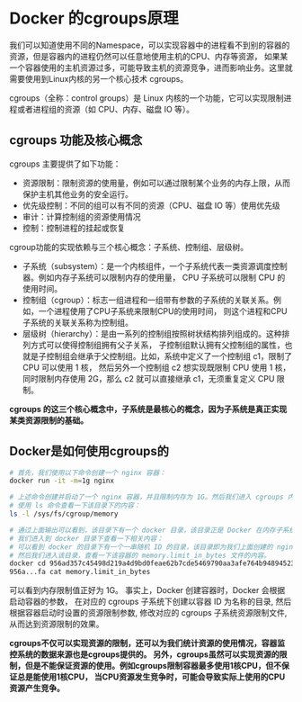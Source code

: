 # Docker 的cgroups原理

我们可以知道使用不同的Namespace，可以实现容器中的进程看不到别的容器的资源，但是容器内的进程仍然可以任意地使用主机的CPU、内存等资源，
如果某一个容器使用的主机资源过多，可能导致主机的资源竞争，进而影响业务。这里就需要使用到Linux内核的另一个核心技术 cgroups。

cgroups（全称：control groups）是 Linux 内核的一个功能，它可以实现限制进程或者进程组的资源（如 CPU、内存、磁盘 IO 等）。

## cgroups 功能及核心概念
cgroups 主要提供了如下功能：
- 资源限制：限制资源的使用量，例如可以通过限制某个业务的内存上限，从而保护主机其他业务的安全运行。
- 优先级控制：不同的组可以有不同的资源（CPU、磁盘 IO 等）使用优先级
- 审计：计算控制组的资源使用情况
- 控制：控制进程的挂起或恢复

cgroup功能的实现依赖与三个核心概念：子系统、控制组、层级树。
- 子系统（subsystem）：是一个内核组件，一个子系统代表一类资源调度控制器。例如内存子系统可以限制内存的使用量，
CPU 子系统可以限制 CPU 的使用时间。
- 控制组（cgroup）：标志一组进程和一组带有参数的子系统的关联关系。例如，一个进程使用了CPU子系统来限制CPU的使用时间，
则这个进程和CPU子系统的关联关系称为控制组。
- 层级树（hierarchy）：是由一系列的控制组按照树状结构排列组成的。这种排列方式可以使得控制组拥有父子关系，
子控制组默认拥有父控制组的属性，也就是子控制组会继承于父控制组。比如，系统中定义了一个控制组 c1，限制了 CPU 可以使用 1 核，
然后另外一个控制组 c2 想实现既限制 CPU 使用 1 核，同时限制内存使用 2G，那么 c2 就可以直接继承 c1，无须重复定义 CPU 限制。

**cgroups 的这三个核心概念中，子系统是最核心的概念，因为子系统是真正实现某类资源限制的基础。**

## Docker是如何使用cgroups的
```bash
# 首先，我们使用以下命令创建一个 nginx 容器：
docker run -it -m=1g nginx

# 上述命令创建并启动了一个 nginx 容器，并且限制内存为 1G。然后我们进入 cgroups 内存子系统的目录，
# 使用 ls 命令查看一下该目录下的内容：
ls -l /sys/fs/cgroup/memory 

# 通过上面输出可以看到，该目录下有一个 docker 目录，该目录正是 Docker 在内存子系统下创建的。 
# 我们进入到 docker 目录下查看一下相关内容：
# 可以看到 docker 的目录下有一个一串随机 ID 的目录，该目录即为我们上面创建的 nginx 容器的 ID。
# 然后我们进入该目录，查看一下该容器的 memory.limit_in_bytes 文件的内容。
docker cd 956ad357c45498d219a4d9bd0feae62b7cde5469790aa3afe764b948945237fa 
956a...fa cat memory.limit_in_bytes 
```
可以看到内存限制值正好为 1G。 事实上，Docker 创建容器时，Docker 会根据启动容器的参数，
在对应的 cgroups 子系统下创建以容器 ID 为名称的目录, 然后根据容器启动时设置的资源限制参数, 
修改对应的 cgroups 子系统资源限制文件, 从而达到资源限制的效果。

**cgroups不仅可以实现资源的限制，还可以为我们统计资源的使用情况，容器监控系统的数据来源也是cgroups提供的。
另外，cgroups虽然可以实现资源的限制，但是不能保证资源的使用。例如cgroups限制容器最多使用1核CPU，但不保证总是能使用1核CPU，
当CPU资源发生竞争时，可能会导致实际上使用的CPU资源产生竞争。**
